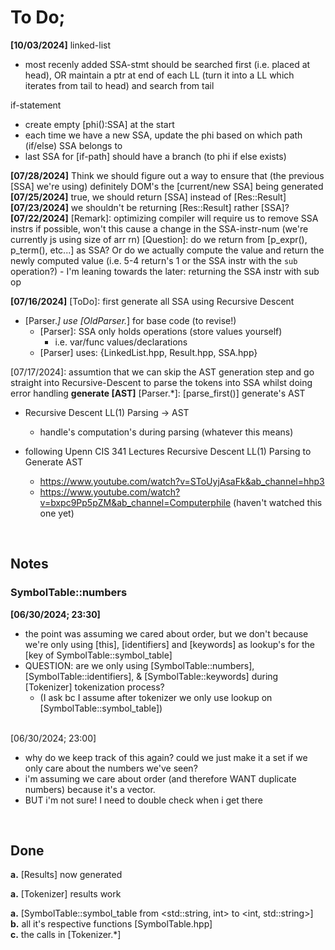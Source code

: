 # **To Do;**
**[10/03/2024]**
linked-list
- most recenly added SSA-stmt should be searched first (i.e. placed at head), OR maintain a ptr at end of each LL (turn it into a LL which iterates from tail to head) and search from tail

if-statement
- create empty [phi():SSA] at the start
- each time we have a new SSA, update the phi based on which path (if/else) SSA belongs to
- last SSA for [if-path] should have a branch (to phi if else exists)

**[07/28/2024]**
Think we should figure out a way to ensure that (the previous [SSA] we're using) definitely DOM's the [current/new SSA] being generated
**[07/25/2024]**
true, we should return [SSA] instead of [Res::Result]
**[07/23/2024]**
we shouldn't be returning [Res::Result] rather [SSA]?
**[07/22/2024]**
[Remark]: optimizing compiler will require us to remove SSA instrs if possible, won't this cause a change in the SSA-instr-num (we're currently js using size of arr rn)
[Question]: do we return from [p_expr(), p_term(), etc...] as SSA?
    Or do we actually compute the value and return the newly computed value (i.e. 5-4 return's 1 or the SSA instr with the `sub` operation?)
    - I'm leaning towards the later: returning the SSA instr with sub op 

**[07/16/2024]**
[ToDo]: first generate all SSA using Recursive Descent
- [Parser.*] use [OldParser.*] for base code (to revise!)
    - [Parser]: SSA only holds operations (store values yourself)
        - i.e. var/func values/declarations
    - [Parser] uses: {LinkedList.hpp, Result.hpp, SSA.hpp}

[07/17/2024]: assumtion that we can skip the AST generation step and go straight into Recursive-Descent to parse the tokens into SSA whilst doing error handling
**generate [AST]**
[Parser.*]: [parse_first()] generate's AST
- Recursive Descent LL(1) Parsing -> AST
    - handle's computation's during parsing (whatever this means)

- following Upenn CIS 341 Lectures
Recursive Descent LL(1) Parsing to Generate AST
    - https://www.youtube.com/watch?v=SToUyjAsaFk&ab_channel=hhp3
    - https://www.youtube.com/watch?v=bxpc9Pp5pZM&ab_channel=Computerphile
        (haven't watched this one yet)

<br>

## **Notes**
### SymbolTable::numbers

**[06/30/2024; 23:30]**
<br>

- the point was assuming we cared about order, 
    but we don't because we're only using [this], [identifiers] and [keywords] as lookup's for 
        the [key of SymbolTable::symbol_table]
- QUESTION: are we only using [SymbolTable::numbers], [SymbolTable::identifiers], & [SymbolTable::keywords]
    during [Tokenizer] tokenization process? 
    - (I ask bc I assume after tokenizer we only use lookup on [SymbolTable::symbol_table]) <br><br>


[06/30/2024; 23:00]
<br>

- why do we keep track of this again? could we just make it a set if we only care about the numbers we've seen?
- i'm assuming we care about order (and therefore WANT duplicate numbers) because it's a vector.
- BUT i'm not sure! I need to double check when i get there

<br>

## **Done** 
[07/11/2024]: changed
**a.** [Results] now generated

[07/04/2024]: changed 
**a.** [Tokenizer] results work

[06/30/2024]: changed 
**a.** [SymbolTable::symbol_table from <std::string, int> to <int, std::string>] <br>
**b.** all it's respective functions [SymbolTable.hpp] <br>
**c.** the calls in [Tokenizer.*]
